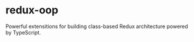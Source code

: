 # redux-oop
Powerful extensitions for building class-based Redux architecture powered by TypeScript.
